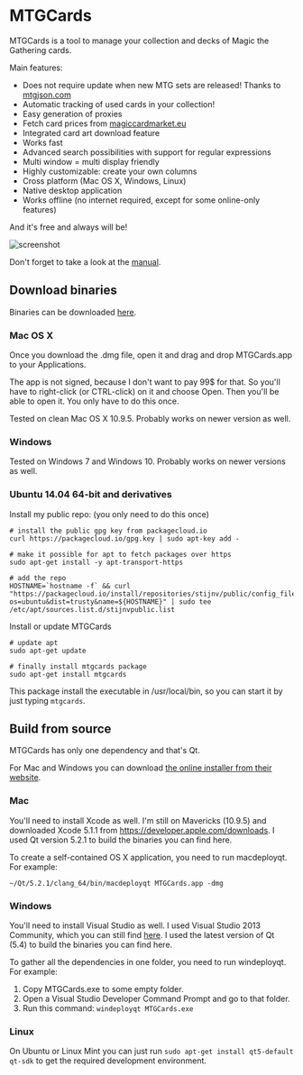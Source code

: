 # MTGCards

MTGCards is a tool to manage your collection and decks of Magic the Gathering cards.

Main features:

* Does not require update when new MTG sets are released! Thanks to [mtgjson.com](http://mtgjson.com)
* Automatic tracking of used cards in your collection!
* Easy generation of proxies
* Fetch card prices from [magiccardmarket.eu](http://magiccardmarket.eu)
* Integrated card art download feature
* Works fast
* Advanced search possibilities with support for regular expressions
* Multi window = multi display friendly
* Highly customizable: create your own columns
* Cross platform (Mac OS X, Windows, Linux)
* Native desktop application
* Works offline (no internet required, except for some online-only features)

And it's free and always will be!

![screenshot](http://mtgcards.stijn-v.be/screenshot1.png)

Don't forget to take a look at the [manual](https://github.com/stijnvermeir/mtgcards/blob/master/manual.md).

Download binaries
-----------------

Binaries can be downloaded [here](http://mtgcards.stijn-v.be).

### Mac OS X

Once you download the .dmg file, open it and drag and drop MTGCards.app to your Applications.

The app is not signed, because I don't want to pay 99$ for that. So you'll have to right-click (or CTRL-click) on it and choose Open. Then you'll be able to open it. You only have to do this once.

Tested on clean Mac OS X 10.9.5. Probably works on newer version as well.

### Windows

Tested on Windows 7 and Windows 10. Probably works on newer versions as well.

### Ubuntu 14.04 64-bit and derivatives

Install my public repo: (you only need to do this once)

	# install the public gpg key from packagecloud.io
	curl https://packagecloud.io/gpg.key | sudo apt-key add -
	
	# make it possible for apt to fetch packages over https
	sudo apt-get install -y apt-transport-https
	
	# add the repo
	HOSTNAME=`hostname -f` && curl "https://packagecloud.io/install/repositories/stijnv/public/config_file.list?os=ubuntu&dist=trusty&name=${HOSTNAME}" | sudo tee /etc/apt/sources.list.d/stijnvpublic.list
	
Install or update MTGCards
	
	# update apt
	sudo apt-get update
	
	# finally install mtgcards package
	sudo apt-get install mtgcards
	
This package install the executable in /usr/local/bin, so you can start it by just typing `mtgcards`.

Build from source
-----------------

MTGCards has only one dependency and that's Qt.

For Mac and Windows you can download [the online installer from their website](http://www.qt.io/download-open-source/).

### Mac

You'll need to install Xcode as well. I'm still on Mavericks (10.9.5) and downloaded Xcode 5.1.1 from <https://developer.apple.com/downloads>. I used Qt version 5.2.1 to build the binaries you can find here.

To create a self-contained OS X application, you need to run macdeployqt. For example:

	~/Qt/5.2.1/clang_64/bin/macdeployqt MTGCards.app -dmg

### Windows

You'll need to install Visual Studio as well. I used Visual Studio 2013 Community, which you can still find [here](http://go.microsoft.com/?linkid=9863608). I used the latest version of Qt (5.4) to build the binaries you can find here.

To gather all the dependencies in one folder, you need to run windeployqt. For example:

1. Copy MTGCards.exe to some empty folder.
2. Open a Visual Studio Developer Command Prompt and go to that folder.
3. Run this command: `windeployqt MTGCards.exe`

### Linux

On Ubuntu or Linux Mint you can just run `sudo apt-get install qt5-default qt-sdk` to get the required development environment.
